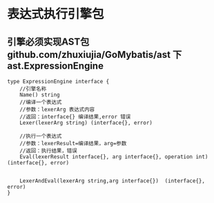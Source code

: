 # 表达式执行引擎包

## 引擎必须实现AST包 github.com/zhuxiujia/GoMybatis/ast 下  ast.ExpressionEngine
```
type ExpressionEngine interface {
	//引擎名称
	Name() string
	//编译一个表达式
	//参数：lexerArg 表达式内容
	//返回：interface{} 编译结果,error 错误
	Lexer(lexerArg string) (interface{}, error)

	//执行一个表达式
	//参数：lexerResult=编译结果，arg=参数
	//返回：执行结果，错误
	Eval(lexerResult interface{}, arg interface{}, operation int) (interface{}, error)

    
	LexerAndEval(lexerArg string,arg interface{})  (interface{}, error)
}
```